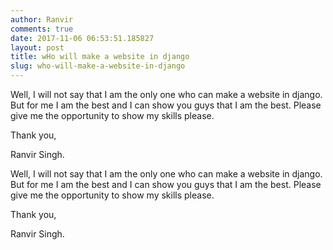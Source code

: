 ```yaml
---
author: Ranvir
comments: true
date: 2017-11-06 06:53:51.185827
layout: post
title: wHo will make a website in django
slug: who-will-make-a-website-in-django
---
```

Well, I will not say that I am the only one who can make a website in django. But for me I am the best and I can show you guys that I am the best. Please give me the opportunity to show my skills please.

Thank you,

Ranvir Singh.

Well, I will not say that I am the only one who can make a website in django. But for me I am the best and I can show you guys that I am the best. Please give me the opportunity to show my skills please.

Thank you,

Ranvir Singh.